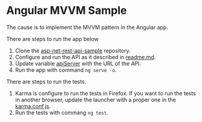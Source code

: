 # Angular MVVM Sample

The cause is to implement the MVVM pattern in the Angular app.

There are steps to run the app below
1. Clone the [asp-net-rest-api-sample](https://github.com/dennisshevtsov/asp-net-rest-api-sample) repository.
2. Configure and run the API as it described in [readme.md](https://github.com/dennisshevtsov/asp-net-rest-api-sample).
3. Update variable [apiServer](https://github.com/dennisshevtsov/angular-mvvm-sample/blob/main/src/environments/environment.ts) with the URL of the API.
4. Run the app with command `ng serve -o`.

There are steps to run the tests.
1. Karma is configure to run the tests in Firefox. If you want to run the tests in another browser, update the launcher with a proper one in the [karma.conf.js](https://github.com/dennisshevtsov/angular-mvvm-sample/blob/main/karma.conf.js).
2. Run the tests with commang `ng test`.
